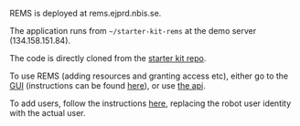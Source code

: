 REMS is deployed at rems.ejprd.nbis.se.

The application runs from `~/starter-kit-rems` at the demo server (134.158.151.84).

The code is directly cloned from the [starter kit repo](https://github.com/GenomicDataInfrastructure/starter-kit-rems).

To use REMS (adding resources and granting access etc), either go to the [GUI](https://rems.ejprd.nbis.se) (instructions can be found [here](https://github.com/CSCfi/rems/blob/master/manual/owner.md#how-to-add-resources-to-rems)),
or use [the api](https://rems.ejprd.nbis.se/swagger-ui/index.html).

To add users, follow the instructions [here](https://github.com/GenomicDataInfrastructure/starter-kit-rems?tab=readme-ov-file#create-a-robot-user-and-an-api-key), replacing the robot user identity with the actual user.